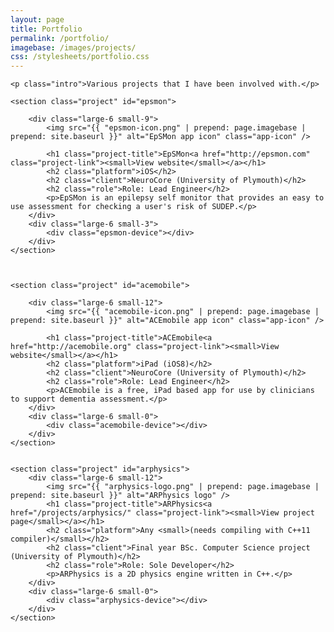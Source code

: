 ```yaml
---
layout: page
title: Portfolio
permalink: /portfolio/
imagebase: /images/projects/
css: /stylesheets/portfolio.css
---
```


<div>

    <p class="intro">Various projects that I have been involved with.</p>

	<section class="project" id="epsmon">
		
		<div class="large-6 small-9">
			<img src="{{ "epsmon-icon.png" | prepend: page.imagebase | prepend: site.baseurl }}" alt="EpSMon app icon" class="app-icon" />
		
        	<h1 class="project-title">EpSMon<a href="http://epsmon.com" class="project-link"><small>View website</small></a></h1>
        	<h2 class="platform">iOS</h2>
        	<h2 class="client">NeuroCore (University of Plymouth)</h2>
        	<h2 class="role">Role: Lead Engineer</h2>
        	<p>EpSMon is an epilepsy self monitor that provides an easy to use assessment for checking a user's risk of SUDEP.</p>
        </div>
        <div class="large-6 small-3">
        	<div class="epsmon-device"></div>
        </div>
    </section>
    


    <section class="project" id="acemobile">
    
    	<div class="large-6 small-12">
    		<img src="{{ "acemobile-icon.png" | prepend: page.imagebase | prepend: site.baseurl }}" alt="ACEmobile app icon" class="app-icon" />
    	
			<h1 class="project-title">ACEmobile<a href="http://acemobile.org" class="project-link"><small>View website</small></a></h1>
			<h2 class="platform">iPad (iOS8)</h2>
			<h2 class="client">NeuroCore (University of Plymouth)</h2>
			<h2 class="role">Role: Lead Engineer</h2>
			<p>ACEmobile is a free, iPad based app for use by clinicians to support dementia assessment.</p>
        </div>
        <div class="large-6 small-0">
        	<div class="acemobile-device"></div>
        </div>
    </section>

                    
    <section class="project" id="arphysics">
    	<div class="large-6 small-12">
			<img src="{{ "arphysics-logo.png" | prepend: page.imagebase | prepend: site.baseurl }}" alt="ARPhysics logo" />
			<h1 class="project-title">ARPhysics<a href="/projects/arphysics/" class="project-link"><small>View project page</small></a></h1>
			<h2 class="platform">Any <small>(needs compiling with C++11 compiler)</small></h2>
			<h2 class="client">Final year BSc. Computer Science project (University of Plymouth)</h2>
			<h2 class="role">Role: Sole Developer</h2>
			<p>ARPhysics is a 2D physics engine written in C++.</p>
        </div>
        <div class="large-6 small-0">
        	<div class="arphysics-device"></div>
        </div>
    </section>
    
</div>